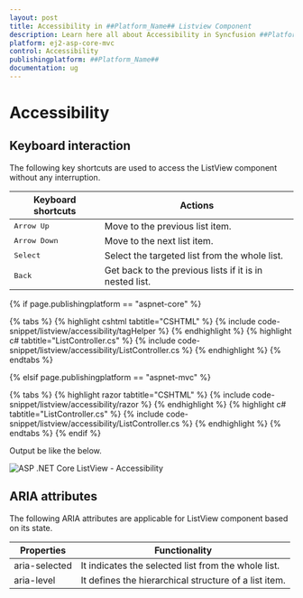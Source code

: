 ```yaml
---
layout: post
title: Accessibility in ##Platform_Name## Listview Component
description: Learn here all about Accessibility in Syncfusion ##Platform_Name## Listview component of Syncfusion Essential JS 2 and more.
platform: ej2-asp-core-mvc
control: Accessibility
publishingplatform: ##Platform_Name##
documentation: ug
---
```



# Accessibility

## Keyboard interaction

The following key shortcuts are used to access the ListView component without any interruption.

| Keyboard shortcuts | Actions |
|------------|-------------------|
| <kbd>Arrow Up</kbd> | Move to the previous list item. |
| <kbd>Arrow Down</kbd> | Move to the next list item. |
| <kbd>Select</kbd> | Select the targeted list from the whole list. |
| <kbd>Back</kbd> | Get back to the previous lists if it is in nested list. |

{% if page.publishingplatform == "aspnet-core" %}

{% tabs %}
{% highlight cshtml tabtitle="CSHTML" %}
{% include code-snippet/listview/accessibility/tagHelper %}
{% endhighlight %}
{% highlight c# tabtitle="ListController.cs" %}
{% include code-snippet/listview/accessibility/ListController.cs %}
{% endhighlight %}
{% endtabs %}

{% elsif page.publishingplatform == "aspnet-mvc" %}

{% tabs %}
{% highlight razor tabtitle="CSHTML" %}
{% include code-snippet/listview/accessibility/razor %}
{% endhighlight %}
{% highlight c# tabtitle="ListController.cs" %}
{% include code-snippet/listview/accessibility/ListController.cs %}
{% endhighlight %}
{% endtabs %}
{% endif %}



Output be like the below.

![ASP .NET Core ListView - Accessibility](./images/nestedlist.png)

## ARIA attributes

The following ARIA attributes are applicable for ListView component based on its state.

| Properties | Functionality |
| ------------ | ----------------------- |
| aria-selected | It indicates the selected list from the whole list. |
| aria-level | It defines the hierarchical structure of a list item. |
